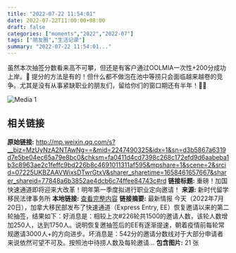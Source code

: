 ```yaml
---
title: "2022-07-22 11:54:01"
date: 2022-07-22T11:00:00+08:00
draft: false
categories: ["moments","2022","2022-07"]
tags: ["朋友圈","生活记录"]
summary: "2022-07-22 11:54:01..."
---
```


虽然本次抽签分数看来高不可攀，但还是有客户通过OOLMIA一次性+200分成功上岸。🎉 提分的方法是有的！但什么都不做泡在池中等捞只会面临越来越卷的竞争。尤其是没有从事紧缺职业的朋友们，留给你们的窗口期还有半年！💪💪

![Media 1](/Moments/photos/2022-07-22/202207221154010.jpg)

## 相关链接

**原始链接:** http://mp.weixin.qq.com/s?__biz=MzUyNzA2NTAwNg==&mid=2247490325&idx=1&sn=d3b5867a6319d7e5be04ec65a79e8bc0&chksm=fa0411d4cd7398c268c172efd9d6aabeba1b3c8963ae2c1feffc9bd226b8c4691011311af595&mpshare=1&scene=2&srcid=07225UKBZAAVWixsDTwrGtxV&sharer_sharetime=1658461657667&sharer_shareid=77848a6b3852ae4dcb6c74ffee84743c#rd
**链接标题:** 重磅！加国快速通道即将迎来大改革！明年第一季度拟进行职业定向邀请！
**来源:** 新时代留学移民法律事务所
**本地链接:** [查看完整内容](/link_content/2022/07/2022-07-22-1/link_content/)
**链接摘要:** 最新情报 今天（2022年7月20日），加拿大移民部发布了快速通道（Express Entry, EE）恢复邀请以来的第二轮抽签，结果如下：好消息是：相较上次#226轮共1500的邀请人数，该轮人数增加250人，达到1750人。说明恢复邀抽签后的EE有逐渐提速，朝着疫情前每轮常规邀请3000人+的方向进步。坏消息是：542分的邀请分数线对于大部分申请者来说依然可望不可及。按照池中待捞人数及每轮邀请...
**包含图片:** 21 张

